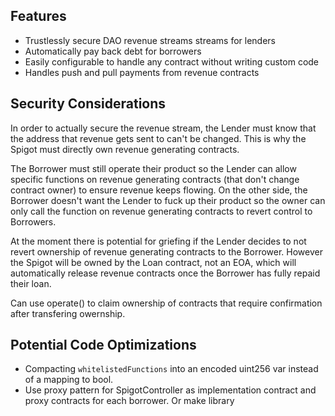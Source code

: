 ## Features 
- Trustlessly secure DAO revenue streams streams for lenders
- Automatically pay back debt for borrowers
- Easily configurable to handle any contract without writing custom code
- Handles push and pull payments from revenue contracts


## Security Considerations
In order to actually secure the revenue stream, the Lender must know that the address that revenue gets sent to can't be changed. This is why the Spigot must directly own revenue generating contracts.

The Borrower must still operate their product so the Lender can allow specific functions on revenue generating contracts (that don't change contract owner) to ensure revenue keeps flowing. On the other side, the Borrower doesn't want the Lender to fuck up their product so the owner can only call the function on revenue generating contracts to revert control to Borrowers.

At the moment there is potential for griefing if the Lender decides to not revert ownership of revenue generating contracts to the Borrower. However the Spigot will be owned by the Loan contract, not an EOA, which will automatically release revenue contracts once the Borrower has fully repaid their loan.

Can use operate() to claim ownership of contracts that require confirmation after transfering owernship.

## Potential Code Optimizations
- Compacting `whitelistedFunctions` into an encoded uint256 var instead of a mapping to bool.
- Use proxy pattern for SpigotController as implementation contract and proxy contracts for each borrower. Or make library 
